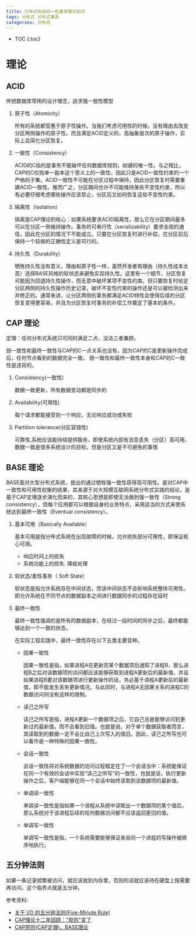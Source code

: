 ```yaml
---
title: 分布式系统的一些基本理论知识
tags: 分布式 分布式事务
categories: 分布式
---
```

* TOC
{:toc}

# 理论

## ACID

传统数据库常用的设计理念，追求强一致性模型

1. 原子性（Atomicity）

    所有的系统都受惠于原子性操作。当我们考虑可用性的时候，没有理由去改变分区两侧操作的原子性。而且满足ACID定义的、高抽象层次的原子操作，实际上会简化分区恢复。

2. 一致性（Consistency）

    ACID的C指的是事务不能破坏任何数据库规则，如键的唯一性。与之相比，CAP的C仅指单一副本这个意义上的一致性，因此只是ACID一致性约束的一个严格的子集。ACID一致性不可能在分区过程中保持，因此分区恢复时需要重建ACID一致性。推而广之，分区期间也许不可能维持某些不变性约束，所以有必要仔细考虑哪些操作应该禁止，分区后又如何恢复这些不变性约束。

3. 隔离性（Isolation）

    隔离是CAP理论的核心：如果系统要求ACID隔离性，那么它在分区期间最多可以在分区一侧维持操作。事务的可串行性（serializability）要求全局的通信，因此在分区的情况下不能成立。只要在分区恢复时进行补偿，在分区前后保持一个较弱的正确性定义是可行的。

4. 持久性（Durability）

    牺牲持久性没有意义，理由和原子性一样，虽然开发者有理由（持久性成本太高）选择BASE风格的软状态来避免实现持久性。这里有一个细节，分区恢复可能因为回退持久性操作，而无意中破坏某项不变性约束。但只要恢复时给定分区两侧的持久性操作历史记录，破坏不变性约束的操作还是可以被检测出来并修正的。通常来讲，让分区两侧的事务都满足ACID特性会使得后续的分区恢复变得更容易，并且为分区恢复时事务的补偿工作奠定了基本的条件。


## CAP 理论

定理：任何分布式系统只可同时满足二点，没法三者兼顾。

弱一致性和最终一致性与CAP的C一点关系也没有，因为CAP的C是更新操作完成后，任何节点看到的数据完全一致。 弱一致性和最终一致性本身和CAP的C一致性是违背的。

1. Consistency(一致性)

    数据一致更新，所有数据变动都是同步的

2. Availability(可用性)

    每个请求都能接受到一个响应，无论响应成功或失败

3. Partition tolerance(分区容错性)

    可靠性,系统应该能持续提供服务，即使系统内部有消息丢失（分区）高可用、数据一致是很多系统设计的目标，但是分区又是不可避免的事情

## BASE 理论

BASE面对大型分布式系统，提出的通过牺牲强一致性获得高可用性。是对CAP中一致性和可用性权衡的结果，其来源于对大规模互联网系统分布式实践的结论，是基于CAP定理逐步演化而来的，其核心思想是即使无法做到强一致性（Strong consistency），但每个应用都可以根据自身的业务特点，采用适当的方式来使系统达到最终一致性（Eventual consistency）。

1. 基本可用（Basically Available）

    基本可用是指分布式系统在出现故障的时候，允许损失部分可用性，即保证核心可用。
    - 响应时间上的损失
    - 系统功能上的损失. 降级处理

2. 软状态/柔性事务（ Soft State）

    软状态是指允许系统存在中间状态，而该中间状态不会影响系统整体可用性。即允许系统在不同节点的数据副本之间进行数据同步的过程存在延时

3. 最终一致性

    最终一致性强调的是所有的数据副本，在经过一段时间的同步之后，最终都能够达到一个一致的状态。

    在实际工程实践中，最终一致性存在以下五类主要变种。

    - 因果一致性

         因果一致性是指，如果进程A在更新完某个数据项后通知了进程B，那么进程B之后对该数据项的访问都应该能够获取到进程A更新后的最新值，并且如果进程B要对该数据项进行更新操作的话，务必基于进程A更新后的最新值，即不能发生丢失更新情况。与此同时，与进程A无因果关系的进程C的数据访问则没有这样的限制。

    - 读己之所写

        读己之所写是指，进程A更新一个数据项之后，它自己总是能够访问到更新过的最新值，而不会看到旧值。也就是说，对于单个数据获取者而言，其读取到的数据一定不会比自己上次写入的值旧。因此，读己之所写也可以看作是一种特殊的因果一致性。

    - 会话一致性

        会话一致性将对系统数据的访问过程框定在了一个会话当中：系统能保证在同一个有效的会话中实现“读己之所写”的一致性，也就是说，执行更新操作之后，客户端能够在同一个会话中始终读取到该数据项的最新值。

    - 单调读一致性

        单调读一致性是指如果一个进程从系统中读取出一个数据项的某个值后，那么系统对于该进程后续的任何数据访问都不应该返回更旧的值。

    - 单调写一致性

        单调写一致性是指，一个系统需要能够保证来自同一个进程的写操作被顺序地执行。

## 五分钟法则

如果一条记录频繁被访问，就应该放到内存里，否则的话就应该待在硬盘上按需要再访问。这个临界点就是五分钟。


参考资料:
- [关于 I/O 的五分钟法则(Five-Minute Rule)](http://dbanotes.net/arch/five-minute_rule.html)
- [CAP理论十二年回顾："规则"变了](http://www.infoq.com/cn/articles/cap-twelve-years-later-how-the-rules-have-changed/)
- [CAP原则(CAP定理)、BASE理论](https://www.cnblogs.com/duanxz/p/5229352.html)
